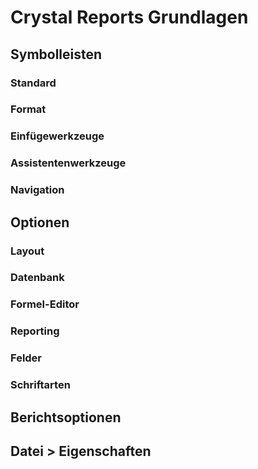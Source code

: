 # Crystal Reports Grundlagen

## Symbolleisten

### Standard

### Format

### Einfügewerkzeuge

### Assistentenwerkzeuge

### Navigation

## Optionen

### Layout

### Datenbank

### Formel-Editor

### Reporting

### Felder

### Schriftarten

## Berichtsoptionen

## Datei > Eigenschaften
